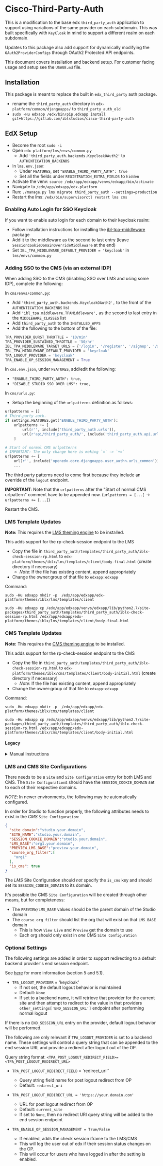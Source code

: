 # Cisco-Third-Party-Auth
This is a modification to the base edx `third_party_auth` application to support using variations of the same provider on each subdomain. This was built specifically with `KeyCloak` in mind to support a different realm on each subdomain.

Updates to this package also add support for dynamically modifying the `OAuth2ProviderConfigs` through OAuth2 Protected API endpoints.

This document covers installation and backend setup. For customer facing usage and setup see the `USAGE.md` file.

## Installation
This package is meant to replace the built in `edx_third_party` auth package.

- rename the `third_party_auth` directory in `edx-platform/common/djangoapps/` to `third_party_auth_old`
- `sudo -Hu edxapp /edx/bin/pip.edxapp install git+https://gitlab.com/iblstudios/cisco-third-party-auth`

## EdX Setup
- Become the root `sudo -i`
- Open `edx-platform/lms/envs/common.py`
    - Add `'third_party_auth.backends.KeycloakOAuth2'` to `AUTHENTICATION_BACKENDS`
- In `lms.env.json`:
    - Under `FEATURES`, set `"ENABLE_THIRD_PARTY_AUTH": true`
    - Set all the fields under `REGISTRATION_EXTRA_FIELDS` to `hidden`
- Activate the venv: `source /edx/app/edxapp/venvs/edxapp/bin/activate`
- Navigate to `/edx/app/edxapp/edx-platform`
- Run: `./manage.py lms migrate third_party_auth --settings=production`
- Restart the lms: `/edx/bin/supervisorctl restart lms cms`

### Enabling Auto Login for SSO Keycloak
If you want to enable auto login for each domain to their keycloak realm:

- Follow installation instructions for installing the [ibl-tpa-middleware](https://gitlab.com/iblstudios/ibl-tpa-middleware) package
- Add it to the middleware as the second to last entry (leave `SessionCookieDomainOverrideMiddleware` at the end)
- Set `IBL_TPA_MIDDLEWARE_DEFAULT_PROVIDER = 'keycloak'` in `lms/envs/common.py`

### Adding SSO to the CMS (via an external IDP)
When adding SSO to the CMS (disabling SSO over LMS and using some IDP), complete the following:

In `cms/envs/common.py`:
* Add `'third_party_auth.backends.KeycloakOAuth2',` to the front of the `AUTHENTICATION_BACKENDS` list
* Add `'ibl_tpa.middleware.TPAMiddleware',` as the second to last entry in the `MIDDLEWARE_CLASSES` list
* Add `third_party_auth` to the `INSTALLED_APPS`
* Add the following to the bottom of the file:

```python
TPA_PROVIDER_BURST_THROTTLE = '10/min'
TPA_PROVIDER_SUSTAINED_THROTTLE = '50/hr'
IBL_TPA_MIDDLEWARE_TARGET_URLS = {'/login', '/register', '/signup', '/signin'}
IBL_TPA_MIDDLEWARE_DEFAULT_PROVIDER = 'keycloak'
TPA_LOGOUT_PROVIDER = 'keycloak'
TPA_ENABLE_OP_SESSION_MANAGEMENT = True
```

In `cms.env.json`, under `FEATURES`, add/edit the following:
* `"ENABLE_THIRD_PARTY_AUTH": true,`
* `"DISABLE_STUDIO_SSO_OVER_LMS": true,`


In `cms/urls.py`:
* Setup the beginning of the `urlpatterns` definition as follows:

```python
urlpatterns = []
# Third-party auth.
if settings.FEATURES.get('ENABLE_THIRD_PARTY_AUTH'):
    urlpatterns += [
        url(r'', include('third_party_auth.urls')),
        url(r'api/third_party_auth/', include('third_party_auth.api.urls')),
    ]

# Start of normal CMS urlpatterns
# IMPORTANT: The only change here is making `=` -> `+=`
urlpatterns += [
    url(r'', include('openedx.core.djangoapps.user_authn.urls_common')),
    ...
```

The third party patterns need to come first because they include an override of the `logout` endpoint.

**IMPORTANT**: Note that the `urlpatterns` after the "Start of normal CMS urlpattern" comment have to be appended now. (`urlpatterns = [...]` -> `urlpatterns += [...]`)

Restart the CMS.

### LMS Template Updates
**Note:** This requires the [LMS theming engine](https://gitlab.com/iblstudios/iblx-lms/) to be installed.

This adds support for the rp-check-session endpoint to the LMS
* Copy the file in `third_party_auth/templates/third_party_auth/iblx-check-session-rp.html` to `edx-platform/themes/iblx/lms/templates/client/body-final.html` (create directory if necessary)
   * *Note*: If the file has existing content, append appropriately
* Change the owner:group of that file to `edxapp:edxapp`

Command:
```
sudo -Hu edxapp mkdir -p  /edx/app/edxapp/edx-platform/themes/iblx/lms/templates/client

sudo -Hu edxapp cp /edx/app/edxapp/venvs/edxapp/lib/python2.7/site-packages/third_party_auth/templates/third_party_auth/iblx-check-session-rp.html /edx/app/edxapp/edx-platform/themes/iblx/lms/templates/client/body-final.html
```

### CMS Template Updates
**Note:** This requires the [CMS theming engine](https://gitlab.com/iblstudios/iblx-cms/) to be installed.

This adds support for the rp-check-session endpoint to the CMS
* Copy the file in `third_party_auth/templates/third_party_auth/iblx-check-session-rp.html` to `edx-platform/themes/iblx/cms/templates/client/body-initial.html` (create directory if necessary)
   * *Note*: If the file has existing content, append appropriately
* Change the owner:group of that file to `edxapp:edxapp`

Command:
```
sudo -Hu edxapp mkdir -p  /edx/app/edxapp/edx-platform/themes/iblx/cms/templates/client

sudo -Hu edxapp cp /edx/app/edxapp/venvs/edxapp/lib/python2.7/site-packages/third_party_auth/templates/third_party_auth/iblx-check-session-rp.html /edx/app/edxapp/edx-platform/themes/iblx/cms/templates/client/body-initial.html
```


#### Legacy
<details>
<summary>Manual Instructions</summary>

* Open `edx-platform/themes/iblx/cms/templates/base.html`
* Add the following after the `except ImportError` clause under the `# Hawthorn Imports` section:

```python
from django.conf import settings
from django.urls import reverse
ENABLE_OP_SESSION_MANAGEMENT = getattr(settings, "TPA_ENABLE_OP_SESSION_MANAGEMENT", False)
CHECK_SESSION_URL = "" if not ENABLE_OP_SESSION_MANAGEMENT else reverse('tpa-check-session-rp-iframe')
```

Add the following directly under the opening `body` tag:
```python
% if ENABLE_OP_SESSION_MANAGEMENT:
    <iframe style="display: none;" src="${CHECK_SESSION_URL}" frameborder="1" width="10" height="10"></iframe>
% endif
```
</details>


### LMS and CMS Site Configurations
There needs to be a `Site` and `Site Configuration` entry for both LMS and CMS. The `Site Configuration`s should have the `SESSION_COOKIE_DOMAIN` set to each of their respective domains.

*NOTE*: In newer environments, the following may be automatically configured.

In order for Studio to function properly, the following attributes needs to exist in the _CMS_ `Site Configuration`:

```json
{
  "site_domain":"studio.your.domain",
  "SITE_NAME":"studio.your.domain",
  "SESSION_COOKIE_DOMAIN":"studio.your.domain",
  "LMS_BASE":"org1.your.domain",
  "PREVIEW_LMS_BASE":"preview.your.domain",
  "course_org_filter":[
    "org1"
  ],
  "is_cms": true
}
```

The _LMS_ Site Configuration should _not_ specify the `is_cms` key and should set its `SESSION_COOKIE_DOMAIN` to its domain.

It's possible the CMS `Site Configuration` will be created through other means, but for completeness:

- The `PREVIEW/LMS_BASE` values should be the parent domain of the Studio domain
- The `course_org_filter` should list the org that will exist on that `LMS_BASE` domain
    - This is how `View Live` and `Preview` get the domain to use
    - Each org should only exist in _one_ CMS `Site Configuration`


### Optional Settings
The following settings are added in order to support redirecting to a default backend provider's end session endpoint.

See [here](https://openid.net/specs/openid-connect-session-1_0.html#RedirectionAfterLogout) for more information (section 5 and 5.1).

- `TPA_LOGOUT_PROVIDER` = 'keycloak'
    - If not set, the default logout behavior is maintained
    - Default: `None`
    - If set to a backend name, it will retrieve that provider for the current site and then attempt to redirect to the value in that providers `other_settings['END_SESSION_URL']` endpoint after performing normal logout

If there is no `END_SESSION_URL` entry on the provider, default logout behavior will be performed.

The following are only relevant if `TPA_LOGOUT_PROVIDER` is set to a backend name. These settings will control a query string that can be appended to the end session URL and provide a redirect after logout out of the OP.

Query string format: `<TPA_POST_LOGOUT_REDIRECT_FIELD>=<TPA_POST_LOGOUT_REDIRECT_URL>`

- `TPA_POST_LOGOUT_REDIRECT_FIELD` = 'redirect_uri'`
    - Query string field name for post logout redirect from OP
    - Default: `redirect_uri`
- `TPA_POST_LOGOUT_REDIRECT_URL = 'https://your.domain.com'`
    - URL for post logout redirect from OP
    - Default: `current_site`
    - If set to `None`, then no redirect URI query string will be added to the end session endpoint

- `TPA_ENABLE_OP_SESSION_MANAGEMENT = True/False`
    - If enabled, adds the check session iframe to the LMS/CMS
    - This will log the user out of edx if their session status changes on the OP.
    - This will occur for users who have logged in after the setting is enabled.
